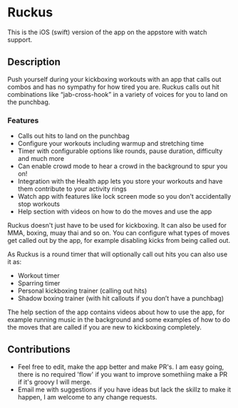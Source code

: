# Ruckus
This is the iOS (swift) version of the app on the appstore with watch support.

## Description
Push yourself during your kickboxing workouts with an app that calls out combos and has no sympathy for 
how tired you are. Ruckus calls out hit combinations like “jab-cross-hook” 
in a variety of voices for you to land on the punchbag.


### Features

* Calls out hits to land on the punchbag
* Configure your workouts including warmup and stretching time
* Timer with configurable options like rounds, pause duration, difficulty and much more
* Can enable crowd mode to hear a crowd in the background to spur you on!
* Integration with the Health app lets you store your workouts and have them contribute to your activity rings
* Watch app with features like lock screen mode so you don't accidentally stop workouts 
* Help section with videos on how to do the moves and use the app

Ruckus doesn't just have to be used for kickboxing. It can also be used for MMA, boxing, muay thai and so on. 
You can configure what types of moves get called out by the app, for example disabling kicks from being called out.

As Ruckus is a round timer that will optionally call out hits you can also use it as:

* Workout timer
* Sparring timer
* Personal kickboxing trainer (calling out hits)
* Shadow boxing trainer (with hit callouts if you don’t have a punchbag)

The help section of the app contains videos about how to use the app, for example running music in the 
background and some examples of how to do the moves that are called if you are new to kickboxing completely.

## Contributions

* Feel free to edit, make the app better and make PR's. I am easy going, there is no required 'flow' if you want to improve somethiing make a PR if it's groovy I will merge.
* Email me with suggestions if you have ideas but lack the skillz to make it happen, I am welcome to any change requests.
